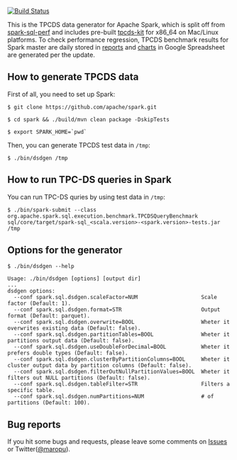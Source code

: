 [![Build Status](https://travis-ci.org/maropu/spark-tpcds-datagen.svg?branch=master)](https://travis-ci.org/maropu/spark-tpcds-datagen)

This is the TPCDS data generator for Apache Spark, which is split off from [spark-sql-perf](https://github.com/databricks/spark-sql-perf)
and includes pre-built [tpcds-kit](https://github.com/davies/tpcds-kit) for x86_64 on Mac/Linux platforms.
To check performance regression, TPCDS benchmark results for Spark master are daily stored
in [reports](https://github.com/maropu/spark-tpcds-datagen/blob/master/reports/tpcds-avg-results.csv) and
[charts](https://docs.google.com/spreadsheets/d/1V8xoKR9ElU-rOXMH84gb5BbLEw0XAPTJY8c8aZeIqus/edit#gid=2074944948) in Google Spreadsheet
are generated per the update.

## How to generate TPCDS data

First of all, you need to set up Spark:

    $ git clone https://github.com/apache/spark.git

    $ cd spark && ./build/mvn clean package -DskipTests

    $ export SPARK_HOME=`pwd`

Then, you can generate TPCDS test data in `/tmp`:

    $ ./bin/dsdgen /tmp

## How to run TPC-DS queries in Spark

You can run TPC-DS quries by using test data in `/tmp`:

    $ ./bin/spark-submit --class org.apache.spark.sql.execution.benchmark.TPCDSQueryBenchmark sql/core/target/spark-sql_<scala.version>-<spark.version>-tests.jar /tmp

## Options for the generator

    $ ./bin/dsdgen --help

    Usage: ./bin/dsdgen [options] [output dir]
    ...
    dsdgen options:
      --conf spark.sql.dsdgen.scaleFactor=NUM                    Scale factor (Default: 1).
      --conf spark.sql.dsdgen.format=STR                         Output format (Default: parquet).
      --conf spark.sql.dsdgen.overwrite=BOOL                     Wheter it overwrites existing data (Default: false).
      --conf spark.sql.dsdgen.partitionTables=BOOL               Wheter it partitions output data (Default: false).
      --conf spark.sql.dsdgen.useDoubleForDecimal=BOOL           Wheter it prefers double types (Default: false).
      --conf spark.sql.dsdgen.clusterByPartitionColumns=BOOL     Wheter it cluster output data by partition columns (Default: false).
      --conf spark.sql.dsdgen.filterOutNullPartitionValues=BOOL  Wheter it filters out NULL partitions (Default: false).
      --conf spark.sql.dsdgen.tableFilter=STR                    Filters a specific table.
      --conf spark.sql.dsdgen.numPartitions=NUM                  # of partitions (Default: 100).

## Bug reports

If you hit some bugs and requests, please leave some comments on [Issues](https://github.com/maropu/spark-sql-server/issues)
or Twitter([@maropu](http://twitter.com/#!/maropu)).

